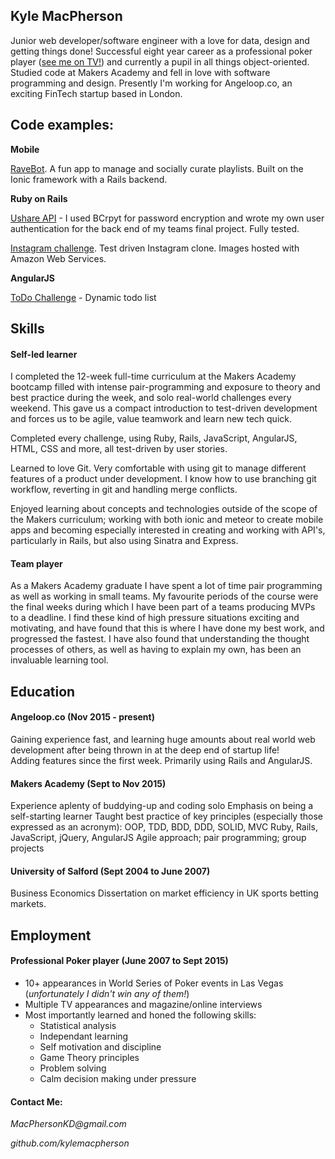 ## Kyle MacPherson

Junior web developer/software engineer with a love for data, design and getting things done! Successful eight year career as a professional poker player ([see me on TV!](https://youtu.be/pkXecSRDZ9s?t=1037)) and currently a pupil in all things object-oriented. Studied code at Makers Academy and fell in love with software programming and design. Presently I'm working for Angeloop.co, an exciting FinTech startup based in London.

## Code examples:

__Mobile__

[RaveBot](https://github.com/KyleMacPherson/RaveBot). A fun app to manage and socially curate playlists. Built on the Ionic framework with a Rails backend.

__Ruby on Rails__

[Ushare API](https://github.com/KyleMacPherson/UShare) - I used BCrpyt for password encryption and wrote my own user authentication for the back end of my teams final project. Fully tested.

[Instagram challenge](https://github.com/KyleMacPherson/instagram-challenge). Test driven Instagram clone. Images hosted with Amazon Web Services.

__AngularJS__

[ToDo Challenge](https://github.com/KyleMacPherson/todo_challenge) - Dynamic todo list

## Skills

#### Self-led learner

I completed the 12-week full-time curriculum at the Makers Academy bootcamp filled with intense pair-programming and exposure to theory and best practice during the week, and solo real-world challenges every weekend. This gave us a compact introduction to test-driven development and forces us to be agile, value teamwork and learn new tech quick.

Completed every challenge, using Ruby, Rails, JavaScript, AngularJS, HTML, CSS and more, all test-driven by user stories.

Learned to love Git. Very comfortable with using git to manage different features of a product under development. I know how to use branching git workflow, reverting in git and handling merge conflicts.

Enjoyed learning about concepts and technologies outside of the scope of the Makers curriculum; working with both ionic and meteor to create mobile apps and becoming especially interested in creating and working with API's, particularly in Rails, but also using Sinatra and Express.

#### Team player

As a Makers Academy graduate I have spent a lot of time pair programming as well as working in small teams. My favourite periods of the course were the final weeks during which I have been part of a teams producing MVPs to a deadline. I find these kind of high pressure situations exciting and motivating, and have found that this is where I have done my best work, and progressed the fastest. I have also found that understanding the thought processes of others, as well as having to explain my own, has been an invaluable learning tool.

## Education

#### Angeloop.co (Nov 2015 - present)

Gaining experience fast, and learning huge amounts about real world web development after being thrown in at the deep end of startup life!  
Adding features since the first week.
Primarily using Rails and AngularJS.

#### Makers Academy (Sept to Nov 2015)

Experience aplenty of buddying-up and coding solo
Emphasis on being a self-starting learner
Taught best practice of key principles (especially those expressed as an acronym): OOP, TDD, BDD, DDD, SOLID, MVC
Ruby, Rails, JavaScript, jQuery, AngularJS
Agile approach; pair programming; group projects


#### University of Salford (Sept 2004 to June 2007)

Business Economics
Dissertation on market efficiency in UK sports betting markets.

## Employment

#### Professional Poker player (June 2007 to Sept 2015)

+ 10+ appearances in World Series of Poker events in Las Vegas (_unfortunately I didn't win any of them!_)
+ Multiple TV appearances and magazine/online interviews
+ Most importantly learned and honed the following skills:
  + Statistical analysis
  + Independant learning
  + Self motivation and discipline
  + Game Theory principles
  + Problem solving
  + Calm decision making under pressure

#### Contact Me:

_MacPhersonKD@gmail.com_

_github.com/kylemacpherson_
